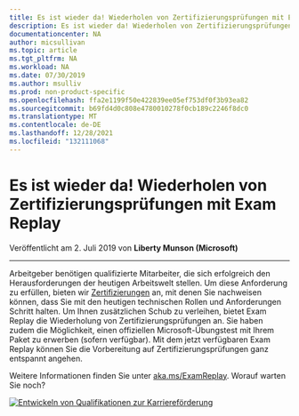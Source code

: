 ```yaml
---
title: Es ist wieder da! Wiederholen von Zertifizierungsprüfungen mit Exam Replay | Microsoft-Dokumentation
description: Es ist wieder da! Wiederholen von Zertifizierungsprüfungen mit Exam Replay
documentationcenter: NA
author: micsullivan
ms.topic: article
ms.tgt_pltfrm: NA
ms.workload: NA
ms.date: 07/30/2019
ms.author: msulliv
ms.prod: non-product-specific
ms.openlocfilehash: ffa2e1199f50e422839ee05ef753df0f3b93ea82
ms.sourcegitcommit: b69fd4d0c808e4780010278f0cb189c2246f8dc0
ms.translationtype: MT
ms.contentlocale: de-DE
ms.lasthandoff: 12/28/2021
ms.locfileid: "132111068"
---
```

# <a name="its-back-get-a-retake-on-certification-exams-with-exam-replay"></a>Es ist wieder da! Wiederholen von Zertifizierungsprüfungen mit Exam Replay

Veröffentlicht am 2. Juli 2019 von **Liberty Munson (Microsoft)**

___

Arbeitgeber benötigen qualifizierte Mitarbeiter, die sich erfolgreich den Herausforderungen der heutigen Arbeitswelt stellen. Um diese Anforderung zu erfüllen, bieten wir [Zertifizierungen](https://www.microsoft.com/learning/certification-overview.aspx) an, mit denen Sie nachweisen können, dass Sie mit den heutigen technischen Rollen und Anforderungen Schritt halten. Um Ihnen zusätzlichen Schub zu verleihen, bietet Exam Replay die Wiederholung von Zertifizierungsprüfungen an. Sie haben zudem die Möglichkeit, einen offiziellen Microsoft-Übungstest mit Ihrem Paket zu erwerben (sofern verfügbar). Mit dem jetzt verfügbaren Exam Replay können Sie die Vorbereitung auf Zertifizierungsprüfungen ganz entspannt angehen.

Weitere Informationen finden Sie unter [aka.ms/ExamReplay](https://www.microsoft.com/learning/offers.aspx#specialoffers-examreplay). Worauf warten Sie noch?

[![Entwickeln von Qualifikationen zur Karriereförderung](images/microsoft-certified-banner.png)](https://www.microsoft.com/learning/azure-training-certification.aspx?WT.icid=mva_bnr_lexawareness_usen_asi_rightrail_oct2017)

